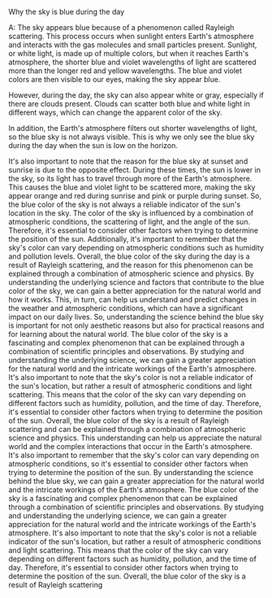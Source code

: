 Why the sky is blue during the day

A: The sky appears blue because of a phenomenon called Rayleigh scattering. This process occurs when sunlight enters Earth's atmosphere and interacts with the gas molecules and small particles present. Sunlight, or white light, is made up of multiple colors, but when it reaches Earth's atmosphere, the shorter blue and violet wavelengths of light are scattered more than the longer red and yellow wavelengths. The blue and violet colors are then visible to our eyes, making the sky appear blue.

However, during the day, the sky can also appear white or gray, especially if there are clouds present. Clouds can scatter both blue and white light in different ways, which can change the apparent color of the sky.

In addition, the Earth's atmosphere filters out shorter wavelengths of light, so the blue sky is not always visible. This is why we only see the blue sky during the day when the sun is low on the horizon.

It's also important to note that the reason for the blue sky at sunset and sunrise is due to the opposite effect. During these times, the sun is lower in the sky, so its light has to travel through more of the Earth's atmosphere. This causes the blue and violet light to be scattered more, making the sky appear orange and red during sunrise and pink or purple during sunset.  So, the blue color of the sky is not always a reliable indicator of the sun's location in the sky.  The color of the sky is influenced by a combination of atmospheric conditions, the scattering of light, and the angle of the sun.  Therefore, it's essential to consider other factors when trying to determine the position of the sun.  Additionally, it's important to remember that the sky's color can vary depending on atmospheric conditions such as humidity and pollution levels.  Overall, the blue color of the sky during the day is a result of Rayleigh scattering, and the reason for this phenomenon can be explained through a combination of atmospheric science and physics.  By understanding the underlying science and factors that contribute to the blue color of the sky, we can gain a better appreciation for the natural world and how it works.  This, in turn, can help us understand and predict changes in the weather and atmospheric conditions, which can have a significant impact on our daily lives.  So, understanding the science behind the blue sky is important for not only aesthetic reasons but also for practical reasons and for learning about the natural world.  The blue color of the sky is a fascinating and complex phenomenon that can be explained through a combination of scientific principles and observations.  By studying and understanding the underlying science, we can gain a greater appreciation for the natural world and the intricate workings of the Earth's atmosphere.  It's also important to note that the sky's color is not a reliable indicator of the sun's location, but rather a result of atmospheric conditions and light scattering.  This means that the color of the sky can vary depending on different factors such as humidity, pollution, and the time of day.  Therefore, it's essential to consider other factors when trying to determine the position of the sun.  Overall, the blue color of the sky is a result of Rayleigh scattering and can be explained through a combination of atmospheric science and physics.  This understanding can help us appreciate the natural world and the complex interactions that occur in the Earth's atmosphere.  It's also important to remember that the sky's color can vary depending on atmospheric conditions, so it's essential to consider other factors when trying to determine the position of the sun.  By understanding the science behind the blue sky, we can gain a greater appreciation for the natural world and the intricate workings of the Earth's atmosphere.  The blue color of the sky is a fascinating and complex phenomenon that can be explained through a combination of scientific principles and observations.  By studying and understanding the underlying science, we can gain a greater appreciation for the natural world and the intricate workings of the Earth's atmosphere.  It's also important to note that the sky's color is not a reliable indicator of the sun's location, but rather a result of atmospheric conditions and light scattering.  This means that the color of the sky can vary depending on different factors such as humidity, pollution, and the time of day.  Therefore, it's essential to consider other factors when trying to determine the position of the sun.  Overall, the blue color of the sky is a result of Rayleigh scattering

